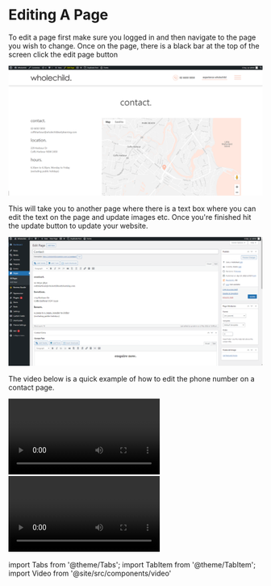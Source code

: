 # Editing A Page


<Tabs>
  <TabItem value="Simple Way" label="Simple Way" default>
<p>To edit a page first make sure you logged in and then navigate to the page you wish to change. Once on the page, there is a black bar at the top of the screen click the edit page button</p>

![Edit Page](./img/editpage1.png)

This will take you to another page where there is a text box where you can edit the text on the page and update images etc. Once you're finished hit the update button to update your website.

![Edit Page](./img/editpage2.png)
    
The video below is a quick example of how to edit the phone number on a contact page.

<Video youtubeId='QzBblgYujRY' />

  </TabItem>
  <TabItem value="Alternate Way" label="Alternate Way">
    <Video youtubeId='y9aXC0MeN28' />
  </TabItem>
</Tabs>


import Tabs from '@theme/Tabs';
import TabItem from '@theme/TabItem';
import Video from '@site/src/components/video'